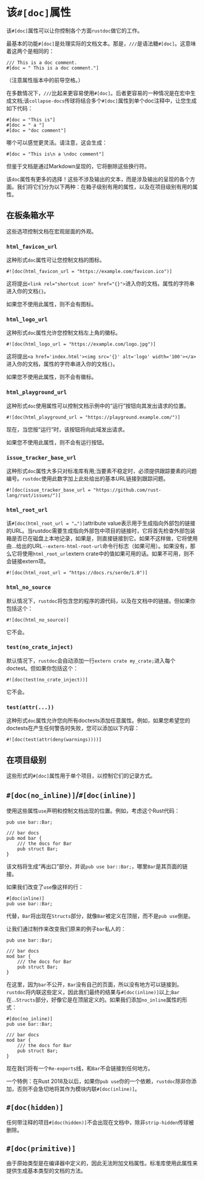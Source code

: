 # 该`#[doc]`属性

该`#[doc]`属性可以让你控制各个方面`rustdoc`做它的工作。

最基本的功能`#[doc]`是处理实际的文档文本。那是，`///`是语法糖`#[doc]`。这意味着这两个是相同的：

```rust,ignore
/// This is a doc comment.
#[doc = " This is a doc comment."]
```

（注意属性版本中的前导空格。）

在多数情况下，`///`比起来更容易使用`#[doc]`。后者更容易的一种情况是在宏中生成文档;该`collapse-docs`传球将结合多个`#[doc]`属性到单个doc注释中，让您生成如下代码：

```rust,ignore
#[doc = "This is"]
#[doc = " a "]
#[doc = "doc comment"]
```

哪个可以感觉更灵活。请注意，这会生成：

```rust,ignore
#[doc = "This is\n a \ndoc comment"]
```

但鉴于文档是通过Markdown呈现的，它将删除这些换行符。

该`doc`属性有更多的选择！这些不涉及输出的文本，而是涉及输出的呈现的各个方面。我们将它们分为以下两种：在箱子级别有用的属性，以及在项目级别有用的属性。

## 在板条箱水平

这些选项控制文档在宏观层面的外观。

### `html_favicon_url`

这种形式`doc`属性可让您控制文档的图标。

```rust,ignore
#![doc(html_favicon_url = "https://example.com/favicon.ico")]
```

这将提出`<link rel="shortcut icon" href="{}">`进入你的文档，属性的字符串进入你的文档`{}`。

如果您不使用此属性，则不会有图标。

### `html_logo_url`

这种形式`doc`属性允许您控制文档左上角的徽标。

```rust,ignore
#![doc(html_logo_url = "https://example.com/logo.jpg")]
```

这将提出`<a href='index.html'><img src='{}' alt='logo' width='100'></a>`进入你的文档，属性的字符串进入你的文档`{}`。

如果您不使用此属性，则不会有徽标。

### `html_playground_url`

这种形式`doc`使用属性可以控制文档示例中的“运行”按钮向其发出请求的位置。

```rust,ignore
#![doc(html_playground_url = "https://playground.example.com/")]
```

现在，当您按“运行”时，该按钮将向此域发出请求。

如果您不使用此属性，则不会有运行按钮。

### `issue_tracker_base_url`

这种形式`doc`属性大多只对标准库有用;当要素不稳定时，必须提供跟踪要素的问题编号。`rustdoc`使用此数字加上此处给出的基本URL链接到跟踪问题。

```rust,ignore
#![doc(issue_tracker_base_url = "https://github.com/rust-lang/rust/issues/")]
```

### `html_root_url`

该`#[doc(html_root_url = "…")]`attribute value表示用于生成指向外部包的链接的URL。当rustdoc需要生成指向外部包中项目的链接时，它将首先检查外部包装箱是否已在磁盘上本地记录，如果是，则直接链接到它。如果不这样做，它将使用由...给出的URL`--extern-html-root-url`命令行标志（如果可用）。如果没有，那么它将使用`html_root_url`extern crate中的值如果可用的话。如果不可用，则不会链接extern项。

```rust,ignore
#![doc(html_root_url = "https://docs.rs/serde/1.0")]
```

### `html_no_source`

默认情况下，`rustdoc`将包含您的程序的源代码，以及在文档中的链接。但如果你包括这个：

```rust,ignore
#![doc(html_no_source)]
```

它不会。

### `test(no_crate_inject)`

默认情况下，`rustdoc`会自动添加一行`extern crate my_crate;`进入每个doctest。但如果你包括这个：

```rust,ignore
#![doc(test(no_crate_inject))]
```

它不会。

### `test(attr(...))`

这种形式`doc`属性允许您向所有doctests添加任意属性。例如，如果您希望您的doctests在产生任何警告时失败，您可以添加以下内容：

```rust,ignore
#![doc(test(attr(deny(warnings))))]
```

## 在项目级别

这些形式的`#[doc]`属性用于单个项目，以控制它们的记录方式。

## `#[doc(no_inline)]`/`#[doc(inline)]`

使用这些属性`use`声明和控制文档出现的位置。例如，考虑这个Rust代码：

```rust,ignore
pub use bar::Bar;

/// bar docs
pub mod bar {
    /// the docs for Bar
    pub struct Bar;
}
```

该文档将生成“再出口”部分，并说`pub use bar::Bar;`，哪里`Bar`是其页面的链接。

如果我们改变了`use`像这样的行：

```rust,ignore
#[doc(inline)]
pub use bar::Bar;
```

代替，`Bar`将出现在`Structs`部分，就像`Bar`被定义在顶层，而不是`pub use`倒是。

让我们通过制作来改变我们原来的例子`bar`私人的：

```rust,ignore
pub use bar::Bar;

/// bar docs
mod bar {
    /// the docs for Bar
    pub struct Bar;
}
```

在这里，因为`bar`不公开，`Bar`没有自己的页面，所以没有地方可以链接到。`rustdoc`将内联这些定义，因此我们最终的结果与`#[doc(inline)]`以上;`Bar`在...`Structs`部分，好像它是在顶层定义的。如果我们添加`no_inline`属性的形式：

```rust,ignore
#[doc(no_inline)]
pub use bar::Bar;

/// bar docs
mod bar {
    /// the docs for Bar
    pub struct Bar;
}
```

现在我们将有一个`Re-exports`线，和`Bar`不会链接到任何地方。

一个特例：在Rust 2018及以后，如果你`pub use`你的一个依赖，`rustdoc`除非你添加，否则不会急切地将其作为模块内联`#[doc(inline)]`。

## `#[doc(hidden)]`

任何带注释的项目`#[doc(hidden)]`不会出现在文档中，除非`strip-hidden`传球被删除。

## `#[doc(primitive)]`

由于原始类型是在编译器中定义的，因此无法附加文档属性。标准库使用此属性来提供生成基本类型的文档的方法。
